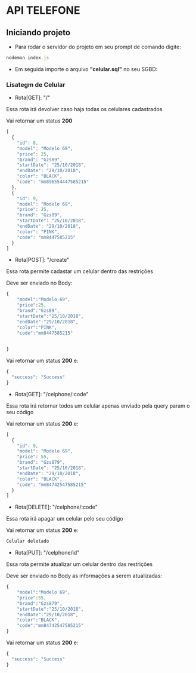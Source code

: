 # API TELEFONE

## Iniciando projeto

- Para rodar o servidor do projeto em seu prompt de comando digite:

```js
nodemon index.js
```
- Em seguida importe o arquivo <b>"celular.sql"</b> no seu SGBD:
### Lisategm de Celular

- Rota[GET]: "/"

<p> Essa rota irá devolver caso haja todas os celulares cadastrados<p>



  <p>Vai retornar um status <b>200</b> </p>

```js
[
  {
    "id": 8,
    "model": "Modelo 69",
    "price": 25,
    "brand": "Gzs89",
    "startDate": "25/10/2018",
    "endDate": "29/10/2018",
    "color": "BLACK",
    "code": "mm896554447585215"
  },
  {
    "id": 9,
    "model": "Modelo 69",
    "price": 25,
    "brand": "Gzs89",
    "startDate": "25/10/2018",
    "endDate": "29/10/2018",
    "color": "PINK",
    "code": "mm8447585215"
  }
]
```

- Rota[POST]: "/create"
<p> Essa rota permite cadastar um celular dentro das restrições<p>
<p>Deve ser enviado no Body:</p>

```js
{
	"model":"Modelo 69",
	"price":25,
	"brand":"Gzs89",
	"startDate":"25/10/2018",
	"endDate":"29/10/2018",
	"color":"PINK",
	"code":"mm8447585215"

	
}
```
<p>Vai retornar um status <b>200</b> e: </p>

```js
{
  "success": "Success"
}

```

- Rota[GET]: "/celphone/:code"

<p> Essa rota irá retornar todos um celular apenas enviado pela query param o seu código<p>
<p>Vai retornar um status <b>200</b> e: </p>

```js
[
  {
    "id": 9,
    "model": "Modelo 69",
    "price": 55,
    "brand": "Gzs879",
    "startDate": "25/10/2018",
    "endDate": "29/10/2018",
    "color": "BLACK",
    "code": "mm84742547585215"
  }
]

```



- Rota[DELETE]: "/celphone/:code"

<p> Essa rota irá apagar um celular pelo seu código<p>
<p>Vai retornar um status <b>200</b> e: </p>

```js
Celular deletado

```

- Rota[PUT]: "/celphone/id"
<p> Essa rota permite atualizar um celular dentro das restrições<p>
<p>Deve ser enviado no Body as informações a serem atualizadas:</p>

```js
{
	"model":"Modelo 69",
	"price":55,
	"brand":"Gzs879",
	"startDate":"25/10/2018",
	"endDate":"29/10/2018",
	"color":"BLACK",
	"code":"mm84742547585215"
}
```

<p>Vai retornar um status <b>200</b> e: </p>

```js
{
  "success": "Success"
}
```